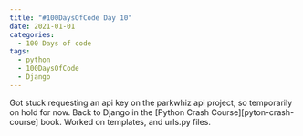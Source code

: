 ```yaml
---
title: "#100DaysOfCode Day 10"
date: 2021-01-01
categories:
  - 100 Days of code
tags:
  - python
  - 100DaysOfCode
  - Django
---
```


Got stuck requesting an api key on the parkwhiz api project, so temporarily on hold for now.  Back to Django in the [Python Crash Course][pyton-crash-course] book.  Worked on templates, and urls.py files.  

[100DaysOfCode]:https://www.100daysofcode.com/faq/
[python-crash-course]: https://nostarch.com/pythoncrashcourse2e


